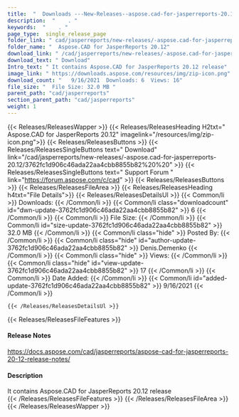 ```yaml
---
title:  "  Downloads ---New-Releases--aspose.cad-for-jasperreports-20.12 . " 
description:  "    . " 
keywords:  "    . " 
page_type:  single_release_page
folder_link: " cad/jasperreports/new-releases/-aspose.cad-for-jasperreports-20.12/"
folder_name: "  Aspose.CAD for JasperReports 20.12"
download_link: " /cad/jasperreports/new-releases/-aspose.cad-for-jasperreports-20.12/3762fc1d906c46ada22aa4cbb8855b82"
download_text: " Download"
Intro_text: " It contains Aspose.CAD for JasperReports 20.12 release"
image_link: " https://downloads.aspose.com/resources/img/zip-icon.png"
download_count: "   9/16/2021  Downloads: 6  Views: 16"
file_size: "  File Size: 32.0 MB "
parent_path: "cad/jasperreports"
section_parent_path: "cad/jasperreports"
weight: 1 
---
```


{{< Releases/ReleasesWapper >}}
  {{< Releases/ReleasesHeading H2txt="  Aspose.CAD for JasperReports 20.12" imagelink="/resources/img/zip-icon.png">}}
  {{< Releases/ReleasesButtons >}}
    {{< Releases/ReleasesSingleButtons text=" Download" link="/cad/jasperreports/new-releases/-aspose.cad-for-jasperreports-20.12/3762fc1d906c46ada22aa4cbb8855b82%20%20" >}}
    {{< Releases/ReleasesSingleButtons text=" Support Forum " link="https://forum.aspose.com/c/cad" >}}
  {{< Releases/ReleasesButtons >}}
  {{< Releases/ReleasesFileArea >}}
    {{< Releases/ReleasesHeading h4txt="File Details">}}
    {{< Releases/ReleasesDetailsUl >}}
            {{< Common/li  >}} Downloads: {{< /Common/li >}} 
      {{< Common/li class="downloadcount" id="dwn-update-3762fc1d906c46ada22aa4cbb8855b82" >}} 6 {{< /Common/li >}} 
      {{< Common/li  >}} File Size: {{< /Common/li >}} 
      {{< Common/li id="size-update-3762fc1d906c46ada22aa4cbb8855b82" >}} 32.0 MB {{< /Common/li >}} 
      {{< Common/li  class="hide" >}} Posted By: {{< /Common/li >}} 
      {{< Common/li class="hide" id="author-update-3762fc1d906c46ada22aa4cbb8855b82" >}} Denis.Demenko {{< /Common/li >}} 
      {{< Common/li class="hide"  >}} Views: {{< /Common/li >}} 
      {{< Common/li class="hide" id="view-update-3762fc1d906c46ada22aa4cbb8855b82" >}} 17 {{< /Common/li >}} 
      {{< Common/li  >}} Date Added: {{< /Common/li >}} 
      {{< Common/li id="added-update-3762fc1d906c46ada22aa4cbb8855b82" >}} 9/16/2021 {{< /Common/li >}} 

    {{< /Releases/ReleasesDetailsUl >}}

  {{< Releases/ReleasesFileFeatures >}}
      <h4>Release Notes</h4><div><a href="https://docs.aspose.com/cad/jasperreports/aspose-cad-for-jasperreports-20-12-release-notes/">https://docs.aspose.com/cad/jasperreports/aspose-cad-for-jasperreports-20-12-release-notes/</a></div><h4>Description</h4><div class="HTMLDescription">It contains Aspose.CAD for JasperReports 20.12 release</div>
  {{< /Releases/ReleasesFileFeatures >}}
 {{< /Releases/ReleasesFileArea >}}
{{< /Releases/ReleasesWapper >}}


